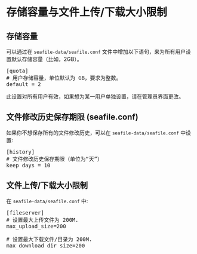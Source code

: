 # 存储容量与文件上传/下载大小限制

## 存储容量

可以通过在 `seafile-data/seafile.conf` 文件中增加以下语句，来为所有用户设置默认存储容量（比如，2GB）。

<pre>
[quota]
# 用户存储容量，单位默认为 GB，要求为整数。
default = 2
</pre>

此设置对所有用户有效，如果想为某一用户单独设置，请在管理员界面更改。

## 文件修改历史保存期限 (seafile.conf)

如果你不想保存所有的文件修改历史，可以在 `seafile-data/seafile.conf` 中设置:

<pre>
[history]
# 文件修改历史保存期限（单位为“天”）
keep_days = 10
</pre>

## 文件上传/下载大小限制

在 `seafile-data/seafile.conf` 中:

<pre>
[fileserver]
# 设置最大上传文件为 200M.
max_upload_size=200

# 设置最大下载文件/目录为 200M.
max_download_dir_size=200
</pre>

